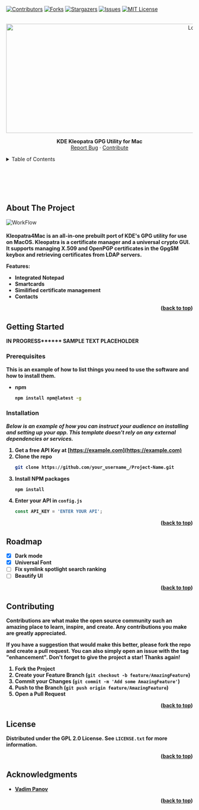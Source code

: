 
<a name="readme-top"></a>


[![Contributors][contributors-shield]][contributors-url]   [![Forks][forks-shield]][forks-url]   [![Stargazers][stars-shield]][stars-url] [![Issues][issues-shield]][issues-url]  [![MIT License][license-shield]][license-url]



<!-- PROJECT LOGO -->
<br />
<div align="center">
  <a href="https://github.com/algertc/kleopatra4mac">
    <img src="https://github.com/algertc/homebrew-kleopatra4mac/blob/main/images/kleo2_revised.png" alt="Logo" width="1000" height="295">
  </a>

  <p align="center">
      <p align="center">
    <span><strong>KDE Kleopatra GPG Utility for Mac</strong></span>
    <br />
    <a href="https://github.com/algertc/kleopatra4mac/issues">Report Bug</a>
    ·
    <a href="https://github.com/algertc/kleopatra4mac/pulls">Contribute</a>
  </p>
</div>



<!-- TABLE OF CONTENTS -->
<details>
  <summary>Table of Contents</summary>
  <ol>
    <li>
      <a href="#about-the-project">About The Project</a>
    </li>
    <li>
      <a href="#getting-started">Getting Started</a>
      <ul>
        <li><a href="#prerequisites">Prerequisites</a></li>
        <li><a href="#installation">Installation</a></li>
      </ul>
    </li>
    <li><a href="#roadmap">Roadmap</a></li>
    <li><a href="#contributing">Contributing</a></li>
    <li><a href="#license">License</a></li>
    <li><a href="#acknowledgments">Acknowledgments</a></li>
  </ol>
</details>


<br></br>
<br></br>

<!-- ABOUT THE PROJECT -->
## About The Project

![WorkFlow](https://raw.githubusercontent.com/algertc/kleopatra4mac/main/images/render.png "Workflow")

<h4>Kleopatra4Mac is an all-in-one prebuilt port of KDE's GPG utility for use on MacOS. Kleopatra is a certificate manager and a universal crypto GUI. It supports managing X.509 and OpenPGP certificates in the GpgSM keybox and retrieving certificates from LDAP servers.

<strong>Features:
* Integrated Notepad
* Smartcards
* Similified certificate management
* Contacts

<p align="right">(<a href="#readme-top">back to top</a>)</p>




<!-- GETTING STARTED -->
## Getting Started
IN PROGRESS******
SAMPLE TEXT PLACEHOLDER

### Prerequisites

This is an example of how to list things you need to use the software and how to install them.
* npm
  ```sh
  npm install npm@latest -g
  ```

### Installation

_Below is an example of how you can instruct your audience on installing and setting up your app. This template doesn't rely on any external dependencies or services._

1. Get a free API Key at [https://example.com](https://example.com)
2. Clone the repo
   ```sh
   git clone https://github.com/your_username_/Project-Name.git
   ```
3. Install NPM packages
   ```sh
   npm install
   ```
4. Enter your API in `config.js`
   ```js
   const API_KEY = 'ENTER YOUR API';
   ```

<p align="right">(<a href="#readme-top">back to top</a>)</p>



<!-- ROADMAP -->
## Roadmap

- [x] Dark mode
- [x] Universal Font
- [ ] Fix symlink spotlight search ranking
- [ ] Beautify UI

<p align="right">(<a href="#readme-top">back to top</a>)</p>



<!-- CONTRIBUTING -->
## Contributing

Contributions are what make the open source community such an amazing place to learn, inspire, and create. Any contributions you make are **greatly appreciated**.

If you have a suggestion that would make this better, please fork the repo and create a pull request. You can also simply open an issue with the tag "enhancement".
Don't forget to give the project a star! Thanks again!

1. Fork the Project
2. Create your Feature Branch (`git checkout -b feature/AmazingFeature`)
3. Commit your Changes (`git commit -m 'Add some AmazingFeature'`)
4. Push to the Branch (`git push origin feature/AmazingFeature`)
5. Open a Pull Request

<p align="right">(<a href="#readme-top">back to top</a>)</p>



<!-- LICENSE -->
## License

Distributed under the GPL 2.0 License. See `LICENSE.txt` for more information.

<p align="right">(<a href="#readme-top">back to top</a>)</p>

<!-- ACKNOWLEDGMENTS -->
## Acknowledgments

* [Vadim Panov](https://www.linkedin.com/in/vadim-panov-55a5a036)

<p align="right">(<a href="#readme-top">back to top</a>)</p>

[contributors-shield]: https://img.shields.io/github/contributors/algertc/kleopatra4mac.svg?style=for-the-badge
[contributors-url]: https://github.com/algertc/kleopatra4mac/graphs/contributors
[forks-shield]: https://img.shields.io/github/forks/algertc/kleopatra4mac.svg?style=for-the-badge
[forks-url]: https://github.com/algertc/kleopatra4mac/network/members
[stars-shield]: https://img.shields.io/github/stars/algertc/kleopatra4mac.svg?style=for-the-badge
[stars-url]: https://github.com/algertc/kleopatra4mac/stargazers
[issues-shield]: https://img.shields.io/github/issues/algertc/kleopatra4mac.svg?style=for-the-badge
[issues-url]: https://github.com/algertc/kleopatra4mac/issues
[license-shield]: https://img.shields.io/github/license/algertc/kleopatra4mac.svg?style=for-the-badge
[license-url]: https://github.com/algertc/kleopatra4mac/blob/master/LICENSE.txt
